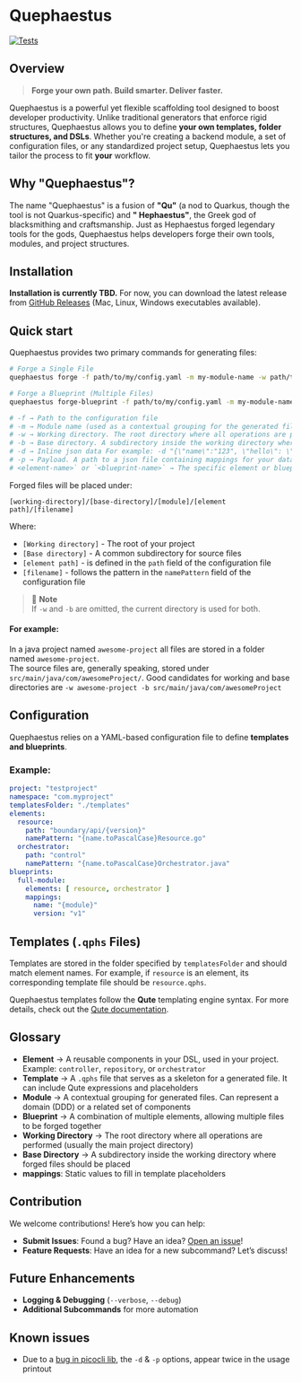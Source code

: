# Quephaestus

[![Tests](https://github.com/FreifeldRoyi/Quephaestus/actions/workflows/build-and-test.yaml/badge.svg)](https://github.com/FreifeldRoyi/Quephaestus/actions/workflows/build-and-test.yaml)

## Overview
> **Forge your own path. Build smarter. Deliver faster.**

Quephaestus is a powerful yet flexible scaffolding tool designed to boost developer productivity. Unlike traditional
generators that enforce rigid structures, Quephaestus allows you to define **your own templates, folder structures, and
DSLs**. Whether you're creating a backend module, a set of configuration files, or any standardized project setup,
Quephaestus lets you tailor the process to fit **your** workflow.

## Why "Quephaestus"?

The name "Quephaestus" is a fusion of **"Qu"** (a nod to Quarkus, though the tool is not Quarkus-specific) and **"
Hephaestus"**, the Greek god of blacksmithing and craftsmanship. Just as Hephaestus forged legendary tools for the gods,
Quephaestus helps developers forge their own tools, modules, and project structures.

## Installation

**Installation is currently TBD.** For now, you can download the latest release from [GitHub Releases](#) (Mac, Linux,
Windows executables available).

## Quick start

Quephaestus provides two primary commands for generating files:

```sh
# Forge a Single File
quephaestus forge -f path/to/my/config.yaml -m my-module-name -w path/to/working-directory -b path/to/base-directory my-element-name

# Forge a Blueprint (Multiple Files)
quephaestus forge-blueprint -f path/to/my/config.yaml -m my-module-name -w path/to/working-directory -b path/to/base-directory my-blueprint-name

# -f → Path to the configuration file  
# -m → Module name (used as a contextual grouping for the generated files)  
# -w → Working directory. The root directory where all operations are performed (typically the project's main directory)  
# -b → Base directory. A subdirectory inside the working directory where the forged files should be placed  
# -d → Inline json data For example: -d "{\"name\":"123", \"hello\": \"world\"}"
# -p → Payload. A path to a json file containing mappings for your data   
# <element-name>` or `<blueprint-name>` → The specific element or blueprint to generate.  
```

Forged files will be placed under:

```
[working-directory]/[base-directory]/[module]/[element path]/[filename]
```

Where:

- `[Working directory]` - The root of your project
- `[Base directory]` - A common subdirectory for source files
- `[element path]` - is defined in the `path` field of the configuration file
- `[filename]` - follows the pattern in the `namePattern` field of the configuration file

> 📘 **Note**     
> If `-w` and `-b` are omitted, the current directory is used for both.

#### For example: ####  

In a java project named `awesome-project` all files are stored in a folder named `awesome-project`.  
The source files are, generally speaking, stored under `src/main/java/com/awesomeProject/`.
Good candidates for working and base directories are `-w awesome-project -b src/main/java/com/awesomeProject`

## Configuration

Quephaestus relies on a YAML-based configuration file to define **templates and blueprints**.

### Example: ###

```yaml
project: "testproject"
namespace: "com.myproject"
templatesFolder: "./templates"
elements:
  resource:
    path: "boundary/api/{version}"
    namePattern: "{name.toPascalCase}Resource.go"
  orchestrator:
    path: "control"
    namePattern: "{name.toPascalCase}Orchestrator.java"
blueprints:
  full-module:
    elements: [ resource, orchestrator ]
    mappings:
      name: "{module}"
      version: "v1"
```

## Templates (`.qphs` Files)

Templates are stored in the folder specified by `templatesFolder` and should match element names. For example, if
`resource` is an element, its corresponding template file should be `resource.qphs`.

Quephaestus templates follow the **Qute** templating engine syntax. For more details, check out
the [Qute documentation](https://quarkus.io/guides/qute).

## Glossary

- **Element** → A reusable components in your DSL, used in your project. Example: `controller`, `repository`, or
  `orchestrator`
- **Template** → A `.qphs` file that serves as a skeleton for a generated file. It can include Qute expressions and
  placeholders
- **Module** → A contextual grouping for generated files. Can represent a domain (DDD) or a related set of components
- **Blueprint** → A combination of multiple elements, allowing multiple files to be forged together
- **Working Directory** → The root directory where all operations are performed (usually the main project directory)
- **Base Directory** → A subdirectory inside the working directory where forged files should be placed
- **mappings**: Static values to fill in template placeholders

## Contribution

We welcome contributions! Here’s how you can help:

- **Submit Issues**: Found a bug? Have an
  idea? [Open an issue](https://github.com/FreifeldRoyi/Quephaestus/issues/new/choose)!
- **Feature Requests**: Have an idea for a new subcommand? Let’s discuss!

## Future Enhancements

- **Logging & Debugging** (`--verbose`, `--debug`)
- **Additional Subcommands** for more automation

## Known issues

* Due to a [bug in picocli lib](https://github.com/remkop/picocli/issues/2309), the `-d` & `-p` options, appear twice in
  the usage printout